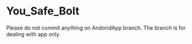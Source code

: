 # You_Safe_Bolt

Please do not commit anything on AndoridApp branch. The branch is for dealing with app only. 
